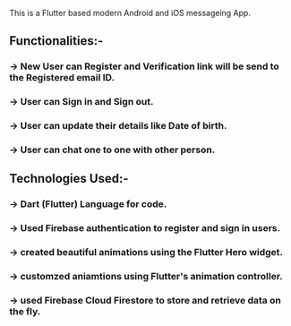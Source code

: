 This is a Flutter based modern Android and iOS messageing App.
## Functionalities:-
###  -> New User can Register and Verification link will be send to the Registered email ID.
###  -> User can Sign in and Sign out.
###  -> User can update their details like Date of birth.
###  -> User can chat one to one with other person.

## Technologies Used:-
###  -> Dart (Flutter) Language for code.
###  -> Used Firebase authentication to register and sign in users.
###  -> created beautiful animations using the Flutter Hero widget.
###  -> customzed aniamtions using Flutter's animation controller.
###  -> used Firebase Cloud Firestore to store and retrieve data on the fly.

